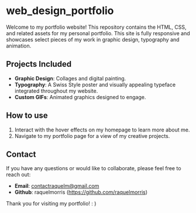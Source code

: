 # web_design_portfolio
Welcome to my portfolio website! This repository contains the HTML, CSS, and related assets for my personal portfolio.
This site is fully responsive and showcases select pieces of my work in graphic design, typography and animation.

## Projects Included
- **Graphic Design**: Collages and digital painting.
- **Typography**: A Swiss Style poster and visually appealing typeface integrated throughout my website.
- **Custom GIFs**: Animated graphics designed to engage.
  
## How to use
1. Interact with the hover effects on my homepage to learn more about me.
2. Navigate to my portfolio page for a view of my creative projects.
   
## Contact
If you have any questions or would like to collaborate, please feel free to reach out:</br>
- **Email**: contactraquelm@gmail.com </br>
- **Github**: raquelmorris (https://github.com/raquelmorris)

Thank you for visiting my portfolio! : )
